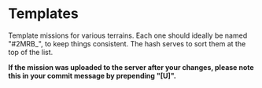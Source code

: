 # Templates

Template missions for various terrains. Each one should ideally be named "#2MRB_<terrain>", to keep things consistent. The hash serves to sort them at the top of the list. 

**If the mission was uploaded to the server after your changes, please note this in your commit message by prepending "[U]".**
